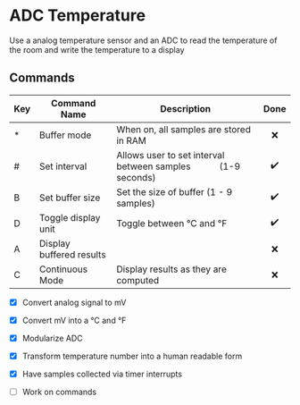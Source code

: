 # ADC Temperature

Use a analog temperature sensor and an ADC to read the temperature of the room and write the temperature to a display

## Commands

| Key | Command Name             | Description                                                          | Done               |
| --- | ------------------------ | -------------------------------------------------------------------- |:------------------:|
| \*  | Buffer mode              | When on, all samples are stored in RAM                               | :x:                |
| #   | Set interval             | Allows user to set interval between samples            (1-9 seconds) | :heavy_check_mark: |
| B   | Set buffer size          | Set the size of buffer (1 - 9 samples)                               | :heavy_check_mark: |
| D   | Toggle display unit      | Toggle between °C and °F                                             | :heavy_check_mark: |
| A   | Display buffered results |                                                                      | :x:                |
| C   | Continuous Mode          | Display results as they are computed                                 | :x:                |

- [x] Convert analog signal to mV

- [x] Convert mV into a °C and °F

- [x] Modularize ADC

- [x] Transform temperature number into a human readable form

- [x] Have samples collected via timer interrupts

- [ ] Work on commands
